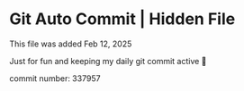 # Git Auto Commit | Hidden File

This file was added Feb 12, 2025

Just for fun and keeping my daily git commit active 🤪

commit number: 337957
